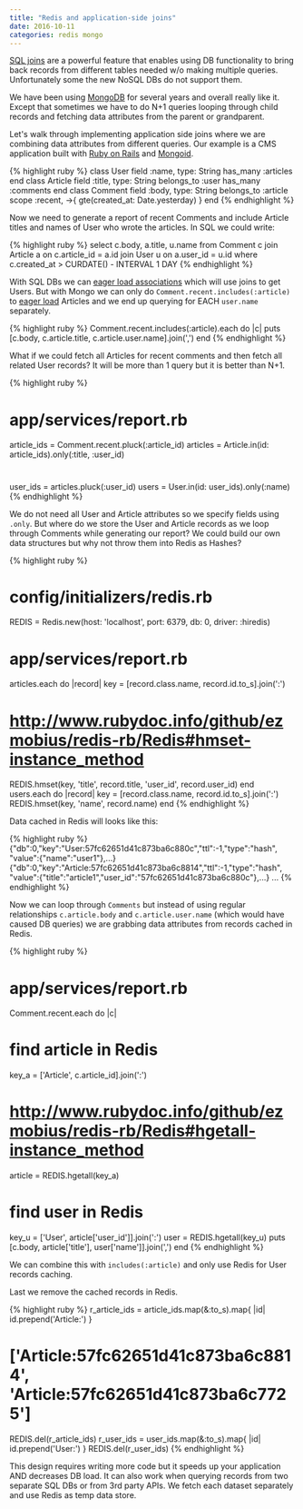 ```yaml
---
title: "Redis and application-side joins"
date: 2016-10-11
categories: redis mongo
---
```


[SQL joins](http://www.w3schools.com/sql/sql_join.asp) are a powerful feature that enables using DB functionality to bring back records from different tables needed w/o making multiple queries.  Unfortunately some the new NoSQL DBs do not support them.

We have been using [MongoDB](http://mongodb.com) for several years and overall really like it.  Except that sometimes we have to do N+1 queries looping through child records and fetching data attributes from the parent or grandparent.  

Let's walk through implementing application side joins where we are combining data attributes from different queries.  Our example is a CMS application built with [Ruby on Rails](http://rubyonrails.org/) and [Mongoid](https://github.com/mongodb/mongoid).

{% highlight ruby %}
class User
  field :name, type: String
  has_many :articles
end
class Article
  field :title, type: String
  belongs_to :user
  has_many :comments
end
class Comment
  field :body, type: String
  belongs_to :article
  scope :recent, ->{ gte(created_at: Date.yesterday)  }
end
{% endhighlight %}

Now we need to generate a report of recent Comments and include Article titles and names of User who wrote the articles.  In SQL we could write:

{% highlight ruby %}
select
c.body, a.title, u.name
from Comment c
join Article a on c.article_id = a.id
join User u on a.user_id = u.id
where c.created_at > CURDATE() - INTERVAL 1 DAY
{% endhighlight %}

With SQL DBs we can [eager load associations](http://guides.rubyonrails.org/active_record_querying.html#eager-loading-associations) which will use joins to get Users.  But with Mongo we can only do `Comment.recent.includes(:article)` to [eager load](http://www.rubydoc.info/github/mongoid/mongoid/Mongoid%2FCriteria%3Aincludes) Articles and we end up querying for EACH `user.name` separately.  

{% highlight ruby %}
Comment.recent.includes(:article).each do |c|
  puts [c.body, c.article.title, c.article.user.name].join(',')
end
{% endhighlight %}

What if we could fetch all Articles for recent comments and then fetch all related User records?  It will be more than 1 query but it is better than N+1.  

{% highlight ruby %}
# app/services/report.rb
article_ids = Comment.recent.pluck(:article_id)
articles = Article.in(id: article_ids).only(:title, :user_id)
#
user_ids = articles.pluck(:user_id)
users = User.in(id: user_ids).only(:name)
{% endhighlight %}

We do not need all User and Article attributes so we specify fields using `.only`.  But where do we store the User and Article records as we loop through Comments while generating our report?  We could build our own data structures but why not throw them into Redis as Hashes?

{% highlight ruby %}
# config/initializers/redis.rb
REDIS = Redis.new(host: 'localhost', port: 6379, db: 0, driver: :hiredis)
# app/services/report.rb
articles.each do |record|
  key = [record.class.name, record.id.to_s].join(':')
  # http://www.rubydoc.info/github/ezmobius/redis-rb/Redis#hmset-instance_method
  REDIS.hmset(key, 'title', record.title, 'user_id', record.user_id)
end
users.each do |record|
  key = [record.class.name, record.id.to_s].join(':')
  REDIS.hmset(key, 'name', record.name)
end
{% endhighlight %}

Data cached in Redis will looks like this:

{% highlight ruby %}
{"db":0,"key":"User:57fc62651d41c873ba6c880c","ttl":-1,"type":"hash",
"value":{"name":"user1"},...}
{"db":0,"key":"Article:57fc62651d41c873ba6c8814","ttl":-1,"type":"hash",
"value":{"title":"article1","user_id":"57fc62651d41c873ba6c880c"},...}
...
{% endhighlight %}

Now we can loop through `Comments` but instead of using regular relationships `c.article.body` and `c.article.user.name` (which would have caused DB queries) we are grabbing data attributes from records cached in Redis.  

{% highlight ruby %}
# app/services/report.rb
Comment.recent.each do |c|
  # find article in Redis
  key_a = ['Article', c.article_id].join(':')
  # http://www.rubydoc.info/github/ezmobius/redis-rb/Redis#hgetall-instance_method
  article = REDIS.hgetall(key_a)
  # find user in Redis
  key_u = ['User', article['user_id']].join(':')
  user = REDIS.hgetall(key_u)
  puts [c.body, article['title'], user['name']].join(',')
end
{% endhighlight %}

We can combine this with `includes(:article)` and only use Redis for User records caching.  

Last we remove the cached records in Redis.  

{% highlight ruby %}
r_article_ids = article_ids.map(&:to_s).map{ |id| id.prepend('Article:') }
# ['Article:57fc62651d41c873ba6c8814', 'Article:57fc62651d41c873ba6c7725']
REDIS.del(r_article_ids)
r_user_ids = user_ids.map(&:to_s).map{ |id| id.prepend('User:') }
REDIS.del(r_user_ids)
{% endhighlight %}

This design requires writing more code but it speeds up your application AND decreases DB load.  It can also work when querying records from two separate SQL DBs or from 3rd party APIs.  We fetch each dataset separately and use Redis as temp data store.
